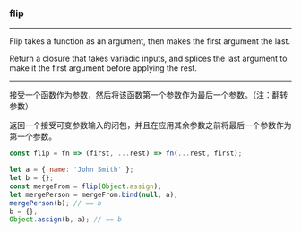 ### flip

------------

Flip takes a function as an argument, then makes the first argument the last.

Return a closure that takes variadic inputs, and splices the last argument to make it the first argument before applying the rest.

------------

接受一个函数作为参数，然后将该函数第一个参数作为最后一个参数。（注：翻转参数）

返回一个接受可变参数输入的闭包，并且在应用其余参数之前将最后一个参数作为第一个参数。


```js
const flip = fn => (first, ...rest) => fn(...rest, first);
```

```js
let a = { name: 'John Smith' };
let b = {};
const mergeFrom = flip(Object.assign);
let mergePerson = mergeFrom.bind(null, a);
mergePerson(b); // == b
b = {};
Object.assign(b, a); // == b
```
